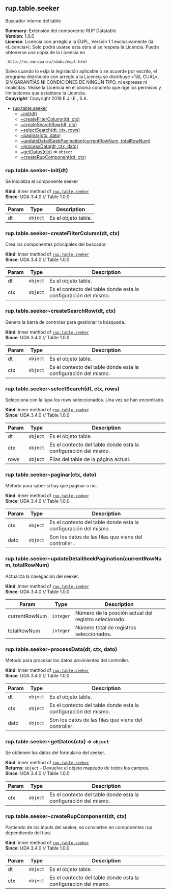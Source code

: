 <a name="module_rup.table.seeker"></a>

## rup.table.seeker
Buscador interno del table

**Summary**: Extensión del componente RUP Datatable  
**Version**: 1.0.0  
**License**: Licencia con arreglo a la EUPL, Versión 1.1 exclusivamente (la «Licencia»);Solo podrá usarse esta obra si se respeta la Licencia.Puede obtenerse una copia de la Licencia en     http://ec.europa.eu/idabc/eupl.htmlSalvo cuando lo exija la legislación aplicable o se acuerde por escrito,el programa distribuido con arreglo a la Licencia se distribuye «TAL CUAL»,SIN GARANTÍAS NI CONDICIONES DE NINGÚN TIPO, ni expresas ni implícitas.Véase la Licencia en el idioma concreto que rige los permisos y limitacionesque establece la Licencia.  
**Copyright**: Copyright 2018 E.J.I.E., S.A.  

* [rup.table.seeker](#module_rup.table.seeker)
    * [~init(dt)](#module_rup.table.seeker..init)
    * [~createFilterColumn(dt, ctx)](#module_rup.table.seeker..createFilterColumn)
    * [~createSearchRow(dt, ctx)](#module_rup.table.seeker..createSearchRow)
    * [~selectSearch(dt, ctx, rows)](#module_rup.table.seeker..selectSearch)
    * [~paginar(ctx, dato)](#module_rup.table.seeker..paginar)
    * [~updateDetailSeekPagination(currentRowNum, totalRowNum)](#module_rup.table.seeker..updateDetailSeekPagination)
    * [~processData(dt, ctx, dato)](#module_rup.table.seeker..processData)
    * [~getDatos(ctx)](#module_rup.table.seeker..getDatos) ⇒ <code>object</code>
    * [~createRupComponent(dt, ctx)](#module_rup.table.seeker..createRupComponent)

<a name="module_rup.table.seeker..init"></a>

### rup.table.seeker~init(dt)
Se inicializa el componente seeker

**Kind**: inner method of [<code>rup.table.seeker</code>](#module_rup.table.seeker)  
**Since**: UDA 3.4.0 // Table 1.0.0  

| Param | Type | Description |
| --- | --- | --- |
| dt | <code>object</code> | Es el objeto table. |

<a name="module_rup.table.seeker..createFilterColumn"></a>

### rup.table.seeker~createFilterColumn(dt, ctx)
Crea los componentes principales del buscador.

**Kind**: inner method of [<code>rup.table.seeker</code>](#module_rup.table.seeker)  
**Since**: UDA 3.4.0 // Table 1.0.0  

| Param | Type | Description |
| --- | --- | --- |
| dt | <code>object</code> | Es el objeto table. |
| ctx | <code>object</code> | Es el contecto del table donde esta la configuración del mismo. |

<a name="module_rup.table.seeker..createSearchRow"></a>

### rup.table.seeker~createSearchRow(dt, ctx)
Genera la barra de controles para gestionar la búsqueda..

**Kind**: inner method of [<code>rup.table.seeker</code>](#module_rup.table.seeker)  
**Since**: UDA 3.4.0 // Table 1.0.0  

| Param | Type | Description |
| --- | --- | --- |
| dt | <code>object</code> | Es el objeto table. |
| ctx | <code>object</code> | Es el contexto del table donde esta la configuración del mismo. |

<a name="module_rup.table.seeker..selectSearch"></a>

### rup.table.seeker~selectSearch(dt, ctx, rows)
Selecciona con la lupa los rows seleccionados. Una vez se han encontrado.

**Kind**: inner method of [<code>rup.table.seeker</code>](#module_rup.table.seeker)  
**Since**: UDA 3.4.0 // Table 1.0.0  

| Param | Type | Description |
| --- | --- | --- |
| dt | <code>object</code> | Es el objeto table. |
| ctx | <code>object</code> | Es el contecto del table donde esta la configuración del mismo. |
| rows | <code>object</code> | Filas del table de la página actual. |

<a name="module_rup.table.seeker..paginar"></a>

### rup.table.seeker~paginar(ctx, dato)
Metodo para saber si hay que paginar o no.

**Kind**: inner method of [<code>rup.table.seeker</code>](#module_rup.table.seeker)  
**Since**: UDA 3.4.0 // Table 1.0.0  

| Param | Type | Description |
| --- | --- | --- |
| ctx | <code>object</code> | Es el contexto del table donde esta la configuración del mismo. |
| dato | <code>object</code> | Son los datos de las filas que viene del controller.. |

<a name="module_rup.table.seeker..updateDetailSeekPagination"></a>

### rup.table.seeker~updateDetailSeekPagination(currentRowNum, totalRowNum)
Actualiza la navegación del seeker.

**Kind**: inner method of [<code>rup.table.seeker</code>](#module_rup.table.seeker)  
**Since**: UDA 3.4.0 // Table 1.0.0  

| Param | Type | Description |
| --- | --- | --- |
| currentRowNum | <code>integer</code> | Número de la posción actual del registro selecionado. |
| totalRowNum | <code>integer</code> | Número total de registros seleccionados. |

<a name="module_rup.table.seeker..processData"></a>

### rup.table.seeker~processData(dt, ctx, dato)
Metodo para procesar los datos provinientes del controller.

**Kind**: inner method of [<code>rup.table.seeker</code>](#module_rup.table.seeker)  
**Since**: UDA 3.4.0 // Table 1.0.0  

| Param | Type | Description |
| --- | --- | --- |
| dt | <code>object</code> | Es el objeto table. |
| ctx | <code>object</code> | Es el contecto del table donde esta la configuración del mismo. |
| dato | <code>object</code> | Son los datos de las filas que viene del controller. |

<a name="module_rup.table.seeker..getDatos"></a>

### rup.table.seeker~getDatos(ctx) ⇒ <code>object</code>
Se obtienen los datos del formulario del seeker.

**Kind**: inner method of [<code>rup.table.seeker</code>](#module_rup.table.seeker)  
**Returns**: <code>object</code> - Devuelve el objeto mapeado de todos los campos.  
**Since**: UDA 3.4.0 // Table 1.0.0  

| Param | Type | Description |
| --- | --- | --- |
| ctx | <code>object</code> | Es el contexto del table donde esta la configuración del mismo. |

<a name="module_rup.table.seeker..createRupComponent"></a>

### rup.table.seeker~createRupComponent(dt, ctx)
Partiendo de los inputs del seeker, se convierten en componentes rup dependiendo del tipo.

**Kind**: inner method of [<code>rup.table.seeker</code>](#module_rup.table.seeker)  
**Since**: UDA 3.4.0 // Table 1.0.0  

| Param | Type | Description |
| --- | --- | --- |
| dt | <code>object</code> | Es el objeto table. |
| ctx | <code>object</code> | Es el contecto del table donde esta la configuración del mismo. |


